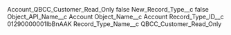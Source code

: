 <?xml version="1.0" encoding="UTF-8"?>
<CustomMetadata xmlns="http://soap.sforce.com/2006/04/metadata" xmlns:xsi="http://www.w3.org/2001/XMLSchema-instance" xmlns:xsd="http://www.w3.org/2001/XMLSchema">
    <label>Account_QBCC_Customer_Read_Only</label>
    <protected>false</protected>
    <values>
        <field>New_Record_Type__c</field>
        <value xsi:type="xsd:boolean">false</value>
    </values>
    <values>
        <field>Object_API_Name__c</field>
        <value xsi:type="xsd:string">Account</value>
    </values>
    <values>
        <field>Object_Name__c</field>
        <value xsi:type="xsd:string">Account</value>
    </values>
    <values>
        <field>Record_Type_ID__c</field>
        <value xsi:type="xsd:string">01290000001IbBnAAK</value>
    </values>
    <values>
        <field>Record_Type_Name__c</field>
        <value xsi:type="xsd:string">QBCC_Customer_Read_Only</value>
    </values>
</CustomMetadata>
